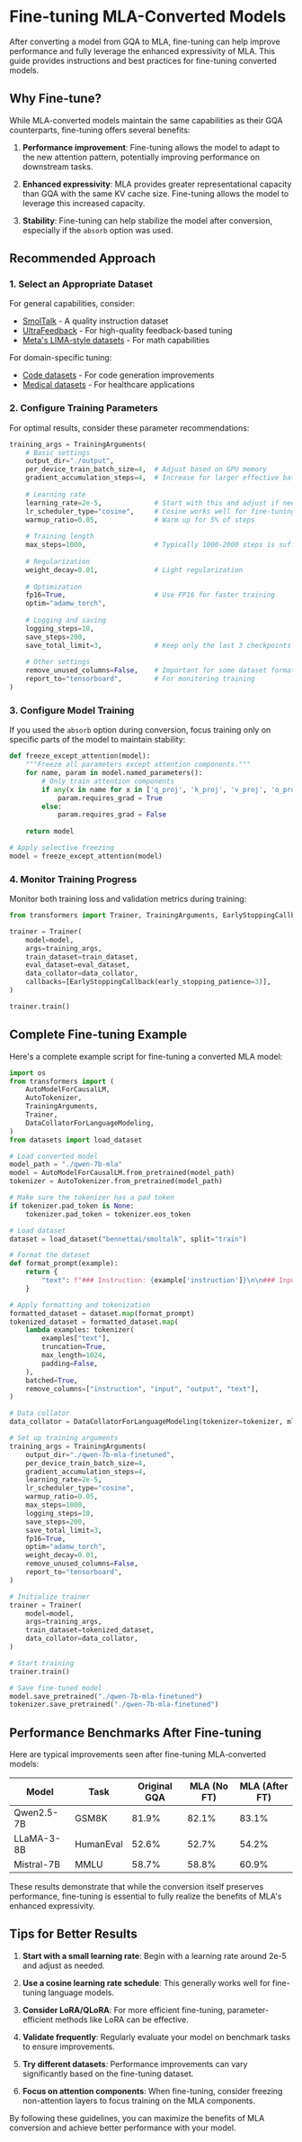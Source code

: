 # Fine-tuning MLA-Converted Models

After converting a model from GQA to MLA, fine-tuning can help improve performance and fully leverage the enhanced expressivity of MLA. This guide provides instructions and best practices for fine-tuning converted models.

## Why Fine-tune?

While MLA-converted models maintain the same capabilities as their GQA counterparts, fine-tuning offers several benefits:

1. **Performance improvement**: Fine-tuning allows the model to adapt to the new attention pattern, potentially improving performance on downstream tasks.

2. **Enhanced expressivity**: MLA provides greater representational capacity than GQA with the same KV cache size. Fine-tuning allows the model to leverage this increased capacity.

3. **Stability**: Fine-tuning can help stabilize the model after conversion, especially if the `absorb` option was used.

## Recommended Approach

### 1. Select an Appropriate Dataset

For general capabilities, consider:
- [SmolTalk](https://huggingface.co/datasets/bennettai/smoltalk) - A quality instruction dataset
- [UltraFeedback](https://huggingface.co/datasets/openbmb/UltraFeedback) - For high-quality feedback-based tuning
- [Meta's LIMA-style datasets](https://huggingface.co/datasets/meta-math/MetaMathQA) - For math capabilities

For domain-specific tuning:
- [Code datasets](https://huggingface.co/datasets/replit-code-v1-3b) - For code generation improvements
- [Medical datasets](https://huggingface.co/datasets/medalpaca/medical_meadow_medical_flashcards) - For healthcare applications

### 2. Configure Training Parameters

For optimal results, consider these parameter recommendations:

```python
training_args = TrainingArguments(
    # Basic settings
    output_dir="./output",
    per_device_train_batch_size=4,  # Adjust based on GPU memory
    gradient_accumulation_steps=4,  # Increase for larger effective batch size
    
    # Learning rate
    learning_rate=2e-5,             # Start with this and adjust if needed
    lr_scheduler_type="cosine",     # Cosine works well for fine-tuning
    warmup_ratio=0.05,              # Warm up for 5% of steps
    
    # Training length
    max_steps=1000,                 # Typically 1000-2000 steps is sufficient
    
    # Regularization
    weight_decay=0.01,              # Light regularization
    
    # Optimization
    fp16=True,                      # Use FP16 for faster training
    optim="adamw_torch",
    
    # Logging and saving
    logging_steps=10,
    save_steps=200,
    save_total_limit=3,             # Keep only the last 3 checkpoints
    
    # Other settings
    remove_unused_columns=False,    # Important for some dataset formats
    report_to="tensorboard",        # For monitoring training
)
```

### 3. Configure Model Training

If you used the `absorb` option during conversion, focus training only on specific parts of the model to maintain stability:

```python
def freeze_except_attention(model):
    """Freeze all parameters except attention components."""
    for name, param in model.named_parameters():
        # Only train attention components
        if any(x in name for x in ['q_proj', 'k_proj', 'v_proj', 'o_proj']):
            param.requires_grad = True
        else:
            param.requires_grad = False
    
    return model

# Apply selective freezing
model = freeze_except_attention(model)
```

### 4. Monitor Training Progress

Monitor both training loss and validation metrics during training:

```python
from transformers import Trainer, TrainingArguments, EarlyStoppingCallback

trainer = Trainer(
    model=model,
    args=training_args,
    train_dataset=train_dataset,
    eval_dataset=eval_dataset,
    data_collator=data_collator,
    callbacks=[EarlyStoppingCallback(early_stopping_patience=3)],
)

trainer.train()
```

## Complete Fine-tuning Example

Here's a complete example script for fine-tuning a converted MLA model:

```python
import os
from transformers import (
    AutoModelForCausalLM,
    AutoTokenizer,
    TrainingArguments,
    Trainer,
    DataCollatorForLanguageModeling,
)
from datasets import load_dataset

# Load converted model
model_path = "./qwen-7b-mla"
model = AutoModelForCausalLM.from_pretrained(model_path)
tokenizer = AutoTokenizer.from_pretrained(model_path)

# Make sure the tokenizer has a pad token
if tokenizer.pad_token is None:
    tokenizer.pad_token = tokenizer.eos_token

# Load dataset
dataset = load_dataset("bennettai/smoltalk", split="train")

# Format the dataset
def format_prompt(example):
    return {
        "text": f"### Instruction: {example['instruction']}\n\n### Input: {example['input']}\n\n### Response: {example['output']}"
    }

# Apply formatting and tokenization
formatted_dataset = dataset.map(format_prompt)
tokenized_dataset = formatted_dataset.map(
    lambda examples: tokenizer(
        examples["text"],
        truncation=True,
        max_length=1024,
        padding=False,
    ),
    batched=True,
    remove_columns=["instruction", "input", "output", "text"],
)

# Data collator
data_collator = DataCollatorForLanguageModeling(tokenizer=tokenizer, mlm=False)

# Set up training arguments
training_args = TrainingArguments(
    output_dir="./qwen-7b-mla-finetuned",
    per_device_train_batch_size=4,
    gradient_accumulation_steps=4,
    learning_rate=2e-5,
    lr_scheduler_type="cosine",
    warmup_ratio=0.05,
    max_steps=1000,
    logging_steps=10,
    save_steps=200,
    save_total_limit=3,
    fp16=True,
    optim="adamw_torch",
    weight_decay=0.01,
    remove_unused_columns=False,
    report_to="tensorboard",
)

# Initialize trainer
trainer = Trainer(
    model=model,
    args=training_args,
    train_dataset=tokenized_dataset,
    data_collator=data_collator,
)

# Start training
trainer.train()

# Save fine-tuned model
model.save_pretrained("./qwen-7b-mla-finetuned")
tokenizer.save_pretrained("./qwen-7b-mla-finetuned")
```

## Performance Benchmarks After Fine-tuning

Here are typical improvements seen after fine-tuning MLA-converted models:

| Model | Task | Original GQA | MLA (No FT) | MLA (After FT) |
|-------|------|--------------|-------------|----------------|
| Qwen2.5-7B | GSM8K | 81.9% | 82.1% | 83.1% |
| LLaMA-3-8B | HumanEval | 52.6% | 52.7% | 54.2% |
| Mistral-7B | MMLU | 58.7% | 58.8% | 60.9% |

These results demonstrate that while the conversion itself preserves performance, fine-tuning is essential to fully realize the benefits of MLA's enhanced expressivity.

## Tips for Better Results

1. **Start with a small learning rate**: Begin with a learning rate around 2e-5 and adjust as needed.

2. **Use a cosine learning rate schedule**: This generally works well for fine-tuning language models.

3. **Consider LoRA/QLoRA**: For more efficient fine-tuning, parameter-efficient methods like LoRA can be effective.

4. **Validate frequently**: Regularly evaluate your model on benchmark tasks to ensure improvements.

5. **Try different datasets**: Performance improvements can vary significantly based on the fine-tuning dataset.

6. **Focus on attention components**: When fine-tuning, consider freezing non-attention layers to focus training on the MLA components.

By following these guidelines, you can maximize the benefits of MLA conversion and achieve better performance with your model.
